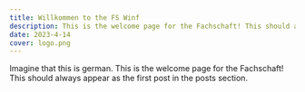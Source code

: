 ```yaml
---
title: Willkommen to the FS Winf
description: This is the welcome page for the Fachschaft! This should always appear as the first post in the posts section.
date: 2023-4-14
cover: logo.png
---
```


Imagine that this is german.
This is the welcome page for the Fachschaft! This should always appear as the first post in the posts section.
